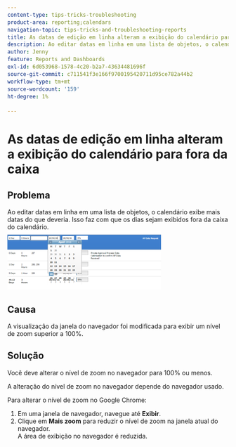 ```yaml
---
content-type: tips-tricks-troubleshooting
product-area: reporting;calendars
navigation-topic: tips-tricks-and-troubleshooting-reports
title: As datas de edição em linha alteram a exibição do calendário para fora da caixa
description: Ao editar datas em linha em uma lista de objetos, o calendário exibe mais datas do que deveria. Isso faz com que os dias sejam exibidos fora da caixa do calendário.
author: Jenny
feature: Reports and Dashboards
exl-id: 6d053968-1578-4c20-b2a7-43634481696f
source-git-commit: c711541f3e166f9700195420711d95ce782a44b2
workflow-type: tm+mt
source-wordcount: '159'
ht-degree: 1%

---
```


# As datas de edição em linha alteram a exibição do calendário para fora da caixa

## Problema

Ao editar datas em linha em uma lista de objetos, o calendário exibe mais datas do que deveria. Isso faz com que os dias sejam exibidos fora da caixa do calendário.\
![Exibição de calendário](assets/calendar-view-350x134.png)

## Causa

A visualização da janela do navegador foi modificada para exibir um nível de zoom superior a 100%.

## Solução

Você deve alterar o nível de zoom no navegador para 100% ou menos.

A alteração do nível de zoom no navegador depende do navegador usado.

Para alterar o nível de zoom no Google Chrome:

1. Em uma janela de navegador, navegue até **Exibir**.
1. Clique em **Mais zoom** para reduzir o nível de zoom na janela atual do navegador.\
   A área de exibição no navegador é reduzida.
